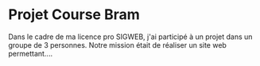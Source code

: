 # Projet Course Bram
Dans le cadre de ma licence pro SIGWEB, j'ai participé à un projet dans un groupe de 3 personnes.
Notre mission était de réaliser un site web permettant....
